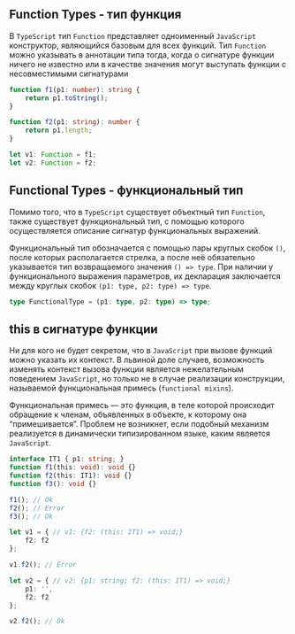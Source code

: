 
## Function Types - тип функция

В `TypeScript` тип `Function` представляет одноименный `JavaScript` конструктор, являющийся базовым для всех функций. Тип `Function` можно указывать в аннотации типа тогда, когда о сигнатуре функции ничего не известно или в качестве значения могут выступать функции с несовместимыми сигнатурами

```ts
function f1(p1: number): string {
	return p1.toString();
}

function f2(p1: string): number {
	return p1.length;
}

let v1: Function = f1;
let v2: Function = f2;
```

## Functional Types - функциональный тип

Помимо того, что в `TypeScript` существует объектный тип `Function`, также существует функциональный тип, с помощью которого осуществляется описание сигнатур функциональных выражений.

Функциональный тип обозначается с помощью пары круглых скобок `()`, после которых располагается стрелка, а после неё обязательно указывается тип возвращаемого значения `() => type`. При наличии у функционального выражения параметров, их декларация заключается между круглых скобок `(p1: type, p2: type) => type`.

```ts
type FunctionalType = (p1: type, p2: type) => type;
```

## this в сигнатуре функции

Ни для кого не будет секретом, что в `JavaScript` при вызове функций можно указать их контекст. В львиной доле случаев, возможность изменять контекст вызова функции является нежелательным поведением `JavaScript`, но только не в случае реализации конструкции, называемой функциональная примесь (`functional mixins`).

Функциональная примесь — это функция, в теле которой происходит обращение к членам, объявленных в объекте, к которому она “примешивается”. Проблем не возникнет, если подобный механизм реализуется в динамически типизированном языке, каким является `JavaScript`.

```ts
interface IT1 { p1: string; }
function f1(this: void): void {}
function f2(this: IT1): void {}
function f3(): void {}

f1(); // Ok
f2(); // Error
f3(); // Ok

let v1 = { // v1: {f2: (this: IT1) => void;}
	f2: f2
};

v1.f2(); // Error

let v2 = { // v2: {p1: string; f2: (this: IT1) => void;}
	p1: '',
	f2: f2
};

v2.f2(); // Ok
```